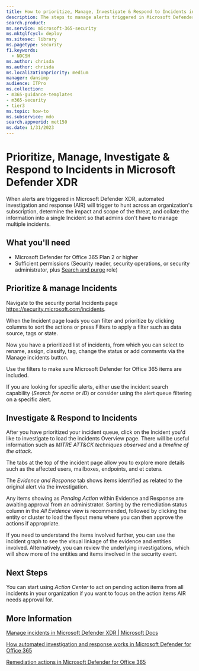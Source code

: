 ```yaml
---
title: How to prioritize, Manage, Investigate & Respond to Incidents in Microsoft Defender XDR
description: The steps to manage alerts triggered in Microsoft Defender XDR. Automated investigation and response (AIR) hunt across the subscription and determines the impact and scope of a threat, and combines the information into a single Incident.
search.product:
ms.service: microsoft-365-security
ms.mktglfcycl: deploy
ms.sitesec: library
ms.pagetype: security
f1.keywords:
  - NOCSH
ms.author: chrisda
ms.author: chrisda
ms.localizationpriority: medium
manager: dansimp
audience: ITPro
ms.collection:
- m365-guidance-templates
- m365-security
- tier3
ms.topic: how-to
ms.subservice: mdo
search.appverid: met150
ms.date: 1/31/2023
---
```


# Prioritize, Manage, Investigate & Respond to Incidents in Microsoft Defender XDR

When alerts are triggered in Microsoft Defender XDR, automated investigation and response (AIR) will trigger to hunt across an organization's subscription, determine the impact and scope of the threat, and collate the information into a single Incident so that admins don't have to manage multiple incidents.

## What you'll need

- Microsoft Defender for Office 365 Plan 2 or higher
- Sufficient permissions (Security reader, security operations, or security administrator, plus [Search and purge](../mdo-portal-permissions.md) role)

## Prioritize & manage Incidents

Navigate to the security portal Incidents page <https://security.microsoft.com/incidents>.

When the Incident page loads you can filter and prioritize by clicking columns to sort the actions or press Filters to apply a filter such as data source, tags or state.

Now you have a prioritized list of incidents, from which you can select to rename, assign, classify, tag, change the status or add comments via the Manage incidents button.

Use the filters to make sure Microsoft Defender for Office 365 items are included.

If you are looking for specific alerts, either use the incident search capability (*Search for name or ID*) or consider using the alert queue filtering on a specific alert.

## Investigate & Respond to Incidents

After you have prioritized your incident queue, click on the Incident you'd like to investigate to load the incidents Overview page. There will be useful information such as *MITRE ATT&CK techniques observed* and a *timeline of the attack*.

The tabs at the top of the incident page allow you to explore more details such as the affected users, mailboxes, endpoints, and et cetera.

The *Evidence and Response* tab shows items identified as related to the original alert via the investigation.

Any items showing as *Pending Action* within Evidence and Response are awaiting approval from an administrator.  Sorting by the remediation status column in the *All Evidence* view is recommended, followed by clicking the entity or cluster to load the flyout menu where you can then approve the actions if appropriate.

If you need to understand the items involved further, you can use the incident graph to see the visual linkage of the evidence and entities involved. Alternatively, you can review the underlying investigations, which will show more of the entities and items involved in the security event.

## Next Steps

You can start using *Action Center* to act on pending action items from all incidents in your organization if you want to focus on the action items AIR needs approval for.

## More Information

[Manage incidents in Microsoft Defender XDR | Microsoft Docs](../../defender/manage-incidents.md)

[How automated investigation and response works in Microsoft Defender for Office 365](../air-about-office.md)

[Remediation actions in Microsoft Defender for Office 365](../air-remediation-actions.md)
